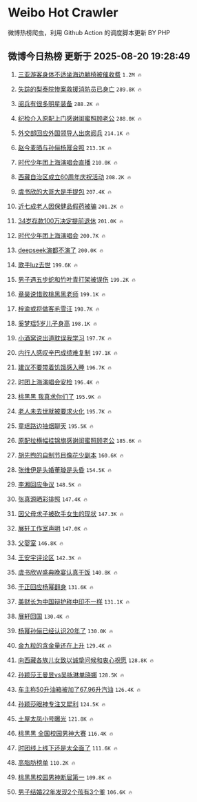 # Weibo Hot Crawler 



微博热榜爬虫，利用 Github Action 的调度脚本更新 BY PHP 


## 微博今日热榜 更新于 2025-08-20 19:28:49 
1. [三亚游客身体不适坐海边躺椅被催收费](https://s.weibo.com/weibo?q=%23%E4%B8%89%E4%BA%9A%E6%B8%B8%E5%AE%A2%E8%BA%AB%E4%BD%93%E4%B8%8D%E9%80%82%E5%9D%90%E6%B5%B7%E8%BE%B9%E8%BA%BA%E6%A4%85%E8%A2%AB%E5%82%AC%E6%94%B6%E8%B4%B9%23&t=31&band_rank=1&Refer=top) `1.2M 🔥` 

1. [失踪的梨泰院惨案救援消防员已身亡](https://s.weibo.com/weibo?q=%23%E5%A4%B1%E8%B8%AA%E7%9A%84%E6%A2%A8%E6%B3%B0%E9%99%A2%E6%83%A8%E6%A1%88%E6%95%91%E6%8F%B4%E6%B6%88%E9%98%B2%E5%91%98%E5%B7%B2%E8%BA%AB%E4%BA%A1%23&t=31&band_rank=2&Refer=top) `289.8K 🔥` 

1. [阅兵有很多明星装备](https://s.weibo.com/weibo?q=%23%E9%98%85%E5%85%B5%E6%9C%89%E5%BE%88%E5%A4%9A%E6%98%8E%E6%98%9F%E8%A3%85%E5%A4%87%23&t=31&band_rank=3&Refer=top) `288.2K 🔥` 

1. [纪检介入原配上门感谢闺蜜照顾老公](https://s.weibo.com/weibo?q=%23%E7%BA%AA%E6%A3%80%E4%BB%8B%E5%85%A5%E5%8E%9F%E9%85%8D%E4%B8%8A%E9%97%A8%E6%84%9F%E8%B0%A2%E9%97%BA%E8%9C%9C%E7%85%A7%E9%A1%BE%E8%80%81%E5%85%AC%23&t=31&band_rank=4&Refer=top) `288.0K 🔥` 

1. [外交部回应外国领导人出席阅兵](https://s.weibo.com/weibo?q=%23%E5%A4%96%E4%BA%A4%E9%83%A8%E5%9B%9E%E5%BA%94%E5%A4%96%E5%9B%BD%E9%A2%86%E5%AF%BC%E4%BA%BA%E5%87%BA%E5%B8%AD%E9%98%85%E5%85%B5%23&t=31&band_rank=5&Refer=top) `214.1K 🔥` 

1. [赵今麦晒与孙俪杨幂合照](https://s.weibo.com/weibo?q=%E8%B5%B5%E4%BB%8A%E9%BA%A6%E6%99%92%E4%B8%8E%E5%AD%99%E4%BF%AA%E6%9D%A8%E5%B9%82%E5%90%88%E7%85%A7&t=31&band_rank=6&Refer=top) `213.1K 🔥` 

1. [时代少年团上海演唱会直播](https://s.weibo.com/weibo?q=%E6%97%B6%E4%BB%A3%E5%B0%91%E5%B9%B4%E5%9B%A2%E4%B8%8A%E6%B5%B7%E6%BC%94%E5%94%B1%E4%BC%9A%E7%9B%B4%E6%92%AD&t=31&band_rank=7&Refer=top) `210.0K 🔥` 

1. [西藏自治区成立60周年庆祝活动](https://s.weibo.com/weibo?q=%23%E8%A5%BF%E8%97%8F%E8%87%AA%E6%B2%BB%E5%8C%BA%E6%88%90%E7%AB%8B60%E5%91%A8%E5%B9%B4%E5%BA%86%E7%A5%9D%E6%B4%BB%E5%8A%A8%23&t=31&band_rank=8&Refer=top) `208.2K 🔥` 

1. [虞书欣的大哥大是手提包](https://s.weibo.com/weibo?q=%E8%99%9E%E4%B9%A6%E6%AC%A3%E7%9A%84%E5%A4%A7%E5%93%A5%E5%A4%A7%E6%98%AF%E6%89%8B%E6%8F%90%E5%8C%85&t=31&band_rank=9&Refer=top) `207.4K 🔥` 

1. [近七成老人因保健品假药被骗](https://s.weibo.com/weibo?q=%23%E8%BF%91%E4%B8%83%E6%88%90%E8%80%81%E4%BA%BA%E5%9B%A0%E4%BF%9D%E5%81%A5%E5%93%81%E5%81%87%E8%8D%AF%E8%A2%AB%E9%AA%97%23&t=31&band_rank=10&Refer=top) `201.2K 🔥` 

1. [34岁存款100万决定提前退休](https://s.weibo.com/weibo?q=34%E5%B2%81%E5%AD%98%E6%AC%BE100%E4%B8%87%E5%86%B3%E5%AE%9A%E6%8F%90%E5%89%8D%E9%80%80%E4%BC%91&t=31&band_rank=11&Refer=top) `201.0K 🔥` 

1. [时代少年团上海演唱会](https://s.weibo.com/weibo?q=%23%E6%97%B6%E4%BB%A3%E5%B0%91%E5%B9%B4%E5%9B%A2%E4%B8%8A%E6%B5%B7%E6%BC%94%E5%94%B1%E4%BC%9A%23&t=31&band_rank=12&Refer=top) `200.7K 🔥` 

1. [deepseek演都不演了](https://s.weibo.com/weibo?q=deepseek%E6%BC%94%E9%83%BD%E4%B8%8D%E6%BC%94%E4%BA%86&t=31&band_rank=13&Refer=top) `200.0K 🔥` 

1. [歌手luz去世](https://s.weibo.com/weibo?q=%E6%AD%8C%E6%89%8Bluz%E5%8E%BB%E4%B8%96&t=31&band_rank=14&Refer=top) `199.6K 🔥` 

1. [男子遇五步蛇和竹叶青打架被误伤](https://s.weibo.com/weibo?q=%23%E7%94%B7%E5%AD%90%E9%81%87%E4%BA%94%E6%AD%A5%E8%9B%87%E5%92%8C%E7%AB%B9%E5%8F%B6%E9%9D%92%E6%89%93%E6%9E%B6%E8%A2%AB%E8%AF%AF%E4%BC%A4%23&t=31&band_rank=15&Refer=top) `199.2K 🔥` 

1. [章昊说惜败桃黑黑老师](https://s.weibo.com/weibo?q=%23%E7%AB%A0%E6%98%8A%E8%AF%B4%E6%83%9C%E8%B4%A5%E6%A1%83%E9%BB%91%E9%BB%91%E8%80%81%E5%B8%88%23&t=31&band_rank=16&Refer=top) `199.1K 🔥` 

1. [梓渝或将做客毛雪汪](https://s.weibo.com/weibo?q=%23%E6%A2%93%E6%B8%9D%E6%88%96%E5%B0%86%E5%81%9A%E5%AE%A2%E6%AF%9B%E9%9B%AA%E6%B1%AA%23&t=31&band_rank=17&Refer=top) `198.7K 🔥` 

1. [奚梦瑶5岁儿子身高](https://s.weibo.com/weibo?q=%23%E5%A5%9A%E6%A2%A6%E7%91%B65%E5%B2%81%E5%84%BF%E5%AD%90%E8%BA%AB%E9%AB%98%23&t=31&band_rank=18&Refer=top) `198.1K 🔥` 

1. [小酒窝说出道耽误我学习](https://s.weibo.com/weibo?q=%23%E5%B0%8F%E9%85%92%E7%AA%9D%E8%AF%B4%E5%87%BA%E9%81%93%E8%80%BD%E8%AF%AF%E6%88%91%E5%AD%A6%E4%B9%A0%23&t=31&band_rank=19&Refer=top) `197.7K 🔥` 

1. [内行人感叹辛巴成绩难复制](https://s.weibo.com/weibo?q=%23%E5%86%85%E8%A1%8C%E4%BA%BA%E6%84%9F%E5%8F%B9%E8%BE%9B%E5%B7%B4%E6%88%90%E7%BB%A9%E9%9A%BE%E5%A4%8D%E5%88%B6%23&t=31&band_rank=20&Refer=top) `197.1K 🔥` 

1. [建议不要带着饥饿感入睡](https://s.weibo.com/weibo?q=%E5%BB%BA%E8%AE%AE%E4%B8%8D%E8%A6%81%E5%B8%A6%E7%9D%80%E9%A5%A5%E9%A5%BF%E6%84%9F%E5%85%A5%E7%9D%A1&t=31&band_rank=21&Refer=top) `196.7K 🔥` 

1. [时团上海演唱会安检](https://s.weibo.com/weibo?q=%23%E6%97%B6%E5%9B%A2%E4%B8%8A%E6%B5%B7%E6%BC%94%E5%94%B1%E4%BC%9A%E5%AE%89%E6%A3%80%23&t=31&band_rank=22&Refer=top) `196.4K 🔥` 

1. [桃黑黑 我真求你们了](https://s.weibo.com/weibo?q=%E6%A1%83%E9%BB%91%E9%BB%91%20%E6%88%91%E7%9C%9F%E6%B1%82%E4%BD%A0%E4%BB%AC%E4%BA%86&t=31&band_rank=23&Refer=top) `195.9K 🔥` 

1. [老人未去世就被要求火化](https://s.weibo.com/weibo?q=%23%E8%80%81%E4%BA%BA%E6%9C%AA%E5%8E%BB%E4%B8%96%E5%B0%B1%E8%A2%AB%E8%A6%81%E6%B1%82%E7%81%AB%E5%8C%96%23&t=31&band_rank=24&Refer=top) `195.7K 🔥` 

1. [童瑶路边抽烟聊天](https://s.weibo.com/weibo?q=%23%E7%AB%A5%E7%91%B6%E8%B7%AF%E8%BE%B9%E6%8A%BD%E7%83%9F%E8%81%8A%E5%A4%A9%23&t=31&band_rank=25&Refer=top) `195.5K 🔥` 

1. [原配拉横幅挂锦旗感谢闺蜜照顾老公](https://s.weibo.com/weibo?q=%23%E5%8E%9F%E9%85%8D%E6%8B%89%E6%A8%AA%E5%B9%85%E6%8C%82%E9%94%A6%E6%97%97%E6%84%9F%E8%B0%A2%E9%97%BA%E8%9C%9C%E7%85%A7%E9%A1%BE%E8%80%81%E5%85%AC%23&t=31&band_rank=26&Refer=top) `185.6K 🔥` 

1. [胡先煦的自制节目像花少副本](https://s.weibo.com/weibo?q=%E8%83%A1%E5%85%88%E7%85%A6%E7%9A%84%E8%87%AA%E5%88%B6%E8%8A%82%E7%9B%AE%E5%83%8F%E8%8A%B1%E5%B0%91%E5%89%AF%E6%9C%AC&t=31&band_rank=27&Refer=top) `160.6K 🔥` 

1. [张维伊是头婚董璇是头昏](https://s.weibo.com/weibo?q=%E5%BC%A0%E7%BB%B4%E4%BC%8A%E6%98%AF%E5%A4%B4%E5%A9%9A%E8%91%A3%E7%92%87%E6%98%AF%E5%A4%B4%E6%98%8F&t=31&band_rank=28&Refer=top) `154.5K 🔥` 

1. [李湘回应争议](https://s.weibo.com/weibo?q=%23%E6%9D%8E%E6%B9%98%E5%9B%9E%E5%BA%94%E4%BA%89%E8%AE%AE%23&t=31&band_rank=29&Refer=top) `148.5K 🔥` 

1. [张真源晒彩排照](https://s.weibo.com/weibo?q=%E5%BC%A0%E7%9C%9F%E6%BA%90%E6%99%92%E5%BD%A9%E6%8E%92%E7%85%A7&t=31&band_rank=30&Refer=top) `147.4K 🔥` 

1. [因父母求子被砍手女生的现状](https://s.weibo.com/weibo?q=%E5%9B%A0%E7%88%B6%E6%AF%8D%E6%B1%82%E5%AD%90%E8%A2%AB%E7%A0%8D%E6%89%8B%E5%A5%B3%E7%94%9F%E7%9A%84%E7%8E%B0%E7%8A%B6&t=31&band_rank=31&Refer=top) `147.3K 🔥` 

1. [展轩工作室声明](https://s.weibo.com/weibo?q=%23%E5%B1%95%E8%BD%A9%E5%B7%A5%E4%BD%9C%E5%AE%A4%E5%A3%B0%E6%98%8E%23&t=31&band_rank=32&Refer=top) `147.0K 🔥` 

1. [父婴室](https://s.weibo.com/weibo?q=%E7%88%B6%E5%A9%B4%E5%AE%A4&t=31&band_rank=33&Refer=top) `146.8K 🔥` 

1. [王安宇评论区](https://s.weibo.com/weibo?q=%23%E7%8E%8B%E5%AE%89%E5%AE%87%E8%AF%84%E8%AE%BA%E5%8C%BA%23&t=31&band_rank=34&Refer=top) `142.3K 🔥` 

1. [虞书欣W盛典晚宴认真干饭](https://s.weibo.com/weibo?q=%E8%99%9E%E4%B9%A6%E6%AC%A3W%E7%9B%9B%E5%85%B8%E6%99%9A%E5%AE%B4%E8%AE%A4%E7%9C%9F%E5%B9%B2%E9%A5%AD&t=31&band_rank=35&Refer=top) `140.8K 🔥` 

1. [于正回应杨幂翻身](https://s.weibo.com/weibo?q=%23%E4%BA%8E%E6%AD%A3%E5%9B%9E%E5%BA%94%E6%9D%A8%E5%B9%82%E7%BF%BB%E8%BA%AB%23&t=31&band_rank=36&Refer=top) `131.6K 🔥` 

1. [美财长为中国辩护称中印不一样](https://s.weibo.com/weibo?q=%E7%BE%8E%E8%B4%A2%E9%95%BF%E4%B8%BA%E4%B8%AD%E5%9B%BD%E8%BE%A9%E6%8A%A4%E7%A7%B0%E4%B8%AD%E5%8D%B0%E4%B8%8D%E4%B8%80%E6%A0%B7&t=31&band_rank=37&Refer=top) `131.1K 🔥` 

1. [展轩回国](https://s.weibo.com/weibo?q=%23%E5%B1%95%E8%BD%A9%E5%9B%9E%E5%9B%BD%23&t=31&band_rank=38&Refer=top) `130.4K 🔥` 

1. [杨幂孙俪已经认识20年了](https://s.weibo.com/weibo?q=%23%E6%9D%A8%E5%B9%82%E5%AD%99%E4%BF%AA%E5%B7%B2%E7%BB%8F%E8%AE%A4%E8%AF%8620%E5%B9%B4%E4%BA%86%23&t=31&band_rank=39&Refer=top) `130.0K 🔥` 

1. [金九粒的含金量还在上升](https://s.weibo.com/weibo?q=%23%E9%87%91%E4%B9%9D%E7%B2%92%E7%9A%84%E5%90%AB%E9%87%91%E9%87%8F%E8%BF%98%E5%9C%A8%E4%B8%8A%E5%8D%87%23&t=31&band_rank=40&Refer=top) `129.4K 🔥` 

1. [向西藏各族儿女致以诚挚问候和衷心祝愿](https://s.weibo.com/weibo?q=%23%E5%90%91%E8%A5%BF%E8%97%8F%E5%90%84%E6%97%8F%E5%84%BF%E5%A5%B3%E8%87%B4%E4%BB%A5%E8%AF%9A%E6%8C%9A%E9%97%AE%E5%80%99%E5%92%8C%E8%A1%B7%E5%BF%83%E7%A5%9D%E6%84%BF%23&t=31&band_rank=41&Refer=top) `128.8K 🔥` 

1. [孙颖莎王曼昱vs吴咏琳单晓娜](https://s.weibo.com/weibo?q=%23%E5%AD%99%E9%A2%96%E8%8E%8E%E7%8E%8B%E6%9B%BC%E6%98%B1vs%E5%90%B4%E5%92%8F%E7%90%B3%E5%8D%95%E6%99%93%E5%A8%9C%23&t=31&band_rank=42&Refer=top) `128.5K 🔥` 

1. [车主称50升油箱被加了67.96升汽油](https://s.weibo.com/weibo?q=%23%E8%BD%A6%E4%B8%BB%E7%A7%B050%E5%8D%87%E6%B2%B9%E7%AE%B1%E8%A2%AB%E5%8A%A0%E4%BA%8667.96%E5%8D%87%E6%B1%BD%E6%B2%B9%23&t=31&band_rank=43&Refer=top) `126.4K 🔥` 

1. [孙颖莎眼神专注又犀利](https://s.weibo.com/weibo?q=%E5%AD%99%E9%A2%96%E8%8E%8E%E7%9C%BC%E7%A5%9E%E4%B8%93%E6%B3%A8%E5%8F%88%E7%8A%80%E5%88%A9&t=31&band_rank=44&Refer=top) `124.5K 🔥` 

1. [土屋太凤小号曝光](https://s.weibo.com/weibo?q=%23%E5%9C%9F%E5%B1%8B%E5%A4%AA%E5%87%A4%E5%B0%8F%E5%8F%B7%E6%9B%9D%E5%85%89%23&t=31&band_rank=45&Refer=top) `121.8K 🔥` 

1. [桃黑黑 全国校园男神大赛](https://s.weibo.com/weibo?q=%E6%A1%83%E9%BB%91%E9%BB%91%20%E5%85%A8%E5%9B%BD%E6%A0%A1%E5%9B%AD%E7%94%B7%E7%A5%9E%E5%A4%A7%E8%B5%9B&t=31&band_rank=46&Refer=top) `116.4K 🔥` 

1. [时团线上线下还是太全面了](https://s.weibo.com/weibo?q=%E6%97%B6%E5%9B%A2%E7%BA%BF%E4%B8%8A%E7%BA%BF%E4%B8%8B%E8%BF%98%E6%98%AF%E5%A4%AA%E5%85%A8%E9%9D%A2%E4%BA%86&t=31&band_rank=47&Refer=top) `111.6K 🔥` 

1. [高脂肪榜单](https://s.weibo.com/weibo?q=%E9%AB%98%E8%84%82%E8%82%AA%E6%A6%9C%E5%8D%95&t=31&band_rank=48&Refer=top) `110.2K 🔥` 

1. [桃黑黑校园男神断层第一](https://s.weibo.com/weibo?q=%23%E6%A1%83%E9%BB%91%E9%BB%91%E6%A0%A1%E5%9B%AD%E7%94%B7%E7%A5%9E%E6%96%AD%E5%B1%82%E7%AC%AC%E4%B8%80%23&t=31&band_rank=49&Refer=top) `109.8K 🔥` 

1. [男子结婚22年发现2个孩有3个爹](https://s.weibo.com/weibo?q=%23%E7%94%B7%E5%AD%90%E7%BB%93%E5%A9%9A22%E5%B9%B4%E5%8F%91%E7%8E%B02%E4%B8%AA%E5%AD%A9%E6%9C%893%E4%B8%AA%E7%88%B9%23&t=31&band_rank=50&Refer=top) `106.6K 🔥` 

